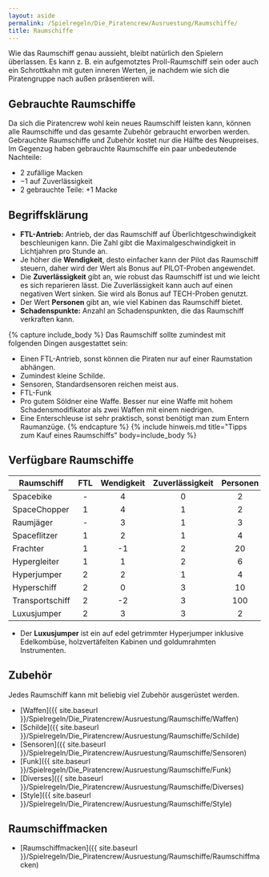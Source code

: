 ```yaml
---
layout: aside
permalink: /Spielregeln/Die_Piratencrew/Ausruestung/Raumschiffe/
title: Raumschiffe
---
```


Wie das Raumschiff genau aussieht, bleibt natürlich den Spielern überlassen. Es kann z. B. ein aufgemotztes Proll-Raumschiff sein oder auch ein Schrottkahn mit guten inneren Werten, je nachdem wie sich die Piratengruppe nach außen präsentieren will.

## Gebrauchte Raumschiffe

Da sich die Piratencrew wohl kein neues Raumschiff leisten kann, können alle Raumschiffe und das gesamte Zubehör gebraucht erworben werden. Gebrauchte Raumschiffe und Zubehör kostet nur die Hälfte des Neupreises. Im Gegenzug haben gebrauchte Raumschiffe ein paar unbedeutende Nachteile:

- 2 zufällige Macken
- &minus;1 auf Zuverlässigkeit
- 2 gebrauchte Teile: +1 Macke

## Begriffsklärung

- **FTL-Antrieb:** Antrieb, der das Raumschiff auf Überlichtgeschwindigkeit beschleunigen kann. Die Zahl gibt die Maximalgeschwindigkeit in Lichtjahren pro Stunde an.
- Je höher die **Wendigkeit**, desto einfacher kann der Pilot das Raumschiff steuern, daher wird der Wert als Bonus auf PILOT-Proben angewendet.
- Die **Zuverlässigkeit** gibt an, wie robust das Raumschiff ist und wie leicht es sich reparieren lässt. Die Zuverlässigkeit kann auch auf einen negativen Wert sinken. Sie wird als Bonus auf TECH-Proben genutzt.
- Der Wert **Personen** gibt an, wie viel Kabinen das Raumschiff bietet.
- **Schadenspunkte:** Anzahl an Schadenspunkten, die das Raumschiff verkraften kann.

{% capture include_body %}
Das Raumschiff sollte zumindest mit folgenden Dingen ausgestattet sein:

- Einen FTL-Antrieb, sonst können die Piraten nur auf einer Raumstation abhängen.
- Zumindest kleine Schilde.
- Sensoren, Standardsensoren reichen meist aus.
- FTL-Funk
- Pro gutem Söldner eine Waffe. Besser nur eine Waffe mit hohem Schadensmodifikator als zwei Waffen mit einem niedrigen.
- Eine Enterschleuse ist sehr praktisch, sonst benötigt man zum Entern Raumanzüge.
{% endcapture %}
{% include hinweis.md title="Tipps zum Kauf eines Raumschiffs" body=include_body %}

## Verfügbare Raumschiffe

| Raumschiff | FTL | Wendigkeit | Zuverlässigkeit | Personen | Schadenspunkte | Kosten |
| ---------- | :-: | :--------: | :-------------: | :------: | :------------: | -----: |
| Spacebike | - | 4 | 0 | 2 | 4 | 10.000 |
| SpaceChopper | 1 | 4 | 1 | 2 | 5 | 18.000 |
| Raumjäger | - | 3 | 1 | 3 | 8 | 14.000 |
| Spaceflitzer | 1 | 2 | 1 | 4 | 12 | 18.000 |
| Frachter | 1 | -1 | 2 | 20 | 24 | 20.000 |
| Hypergleiter | 1 | 1 | 2 | 6 | 12 | 24.000 |
| Hyperjumper | 2 | 2 | 1 | 4 | 12 | 30.000 |
| Hyperschiff | 2 | 0 | 3 | 10 | 24 | 36.000 |
| Transportschiff | 2 | -2 | 3 | 100 | 48 | 50.000 |
| Luxusjumper | 2 | 3 | 3 | 2 | 12 | 60.000 |

- Der **Luxusjumper** ist ein auf edel getrimmter Hyperjumper inklusive Edelkombüse, holzvertäfelten Kabinen und goldumrahmten Instrumenten.

## Zubehör

Jedes Raumschiff kann mit beliebig viel Zubehör ausgerüstet werden.

- [Waffen]({{ site.baseurl }}/Spielregeln/Die_Piratencrew/Ausruestung/Raumschiffe/Waffen)
- [Schilde]({{ site.baseurl }}/Spielregeln/Die_Piratencrew/Ausruestung/Raumschiffe/Schilde)
- [Sensoren]({{ site.baseurl }}/Spielregeln/Die_Piratencrew/Ausruestung/Raumschiffe/Sensoren)
- [Funk]({{ site.baseurl }}/Spielregeln/Die_Piratencrew/Ausruestung/Raumschiffe/Funk)
- [Diverses]({{ site.baseurl }}/Spielregeln/Die_Piratencrew/Ausruestung/Raumschiffe/Diverses)
- [Style]({{ site.baseurl }}/Spielregeln/Die_Piratencrew/Ausruestung/Raumschiffe/Style)

## Raumschiffmacken

- [Raumschiffmacken]({{ site.baseurl }}/Spielregeln/Die_Piratencrew/Ausruestung/Raumschiffe/Raumschiffmacken)

